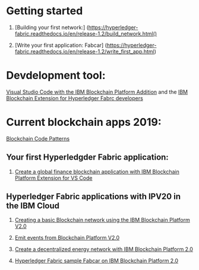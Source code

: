 
# Getting started

1. [Building your first network:] (https://hyperledger-fabric.readthedocs.io/en/release-1.2/build_network.html()

1. [Write your first application: Fabcar] (https://hyperledger-fabric.readthedocs.io/en/release-1.2/write_first_app.html)

# Devdelopment tool: 

[Visual Studio Code with the IBM Blockchain Platform Addition](https://code.visualstudio.com) and the [IBM Blockchain Extension for Hyperledger Fabrc developers ](https://marketplace.visualstudio.com/items?itemName=IBMBlockchain.ibm-blockchain-platform) 

# Current blockchain apps 2019:

[Blockchain Code Patterns](https://developer.ibm.com/patterns/category/blockchain/)

## Your first Hyperledgder Fabric application:

1. [Create a global finance blockchain application with IBM Blockchain Platform Extension for VS Code](https://github.com/IBM/global-financing-blockchain)

## Hyperledger Fabric applications with IPV20 in the IBM Cloud

1. [Creating a basic Blockchain network using the IBM Blockchain Platform V2.0](https://github.com/IBM/Create-BlockchainNetwork-IBPV20)

1. [Emit events from Blockchain Platform V2.0](https://github.com/IBM/auction-events)

1. [Create a decentralized energy network with IBM Blockchain Platform 2.0](https://developer.ibm.com/patterns/decentralized-energy-with-hyperledger-fabric-and-ibm-blockchain-saasv2-use-case-1/)

1. [Hyperledger Fabric sample Fabcar on IBM Blockchain Platform 2.0](https://github.com/IBM/fabcar-blockchain-sample)
